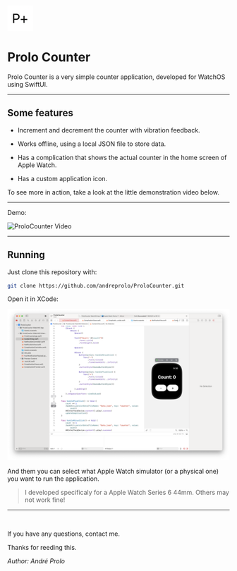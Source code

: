 ![Prolo Counter Icon](icon.png)

# Prolo Counter 

Prolo Counter is a very simple counter application, developed for WatchOS using SwiftUI.

<hr/>

## Some features

- Increment and decrement the counter with vibration feedback.

- Works offline, using a local JSON file to store data.

- Has a complication that shows the actual counter in the home screen of Apple Watch.

- Has a custom application icon.

To see more in action, take a look at the little demonstration video below.

<hr/>

Demo:

![ProloCounter Video](demo.gif)

<hr/>

## Running

Just clone this repository with:

```bash
git clone https://github.com/andreprolo/ProloCounter.git
```

Open it in XCode:

![XCode Print](xcode-print.png)

And them you can select what Apple Watch simulator (or a physical one) you want to run the application.

> I developed specificaly for a Apple Watch Series 6 44mm. Others may not work fine!

<hr/>

<br/>

If you have any questions, contact me.

Thanks for reeding this.

<i>Author: André Prolo</i>